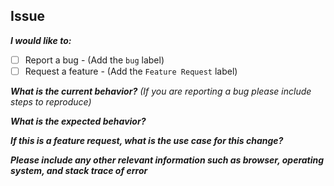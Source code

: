 ## Issue

_**I would like to:**_
- [ ] Report a bug - (Add the `bug` label)
- [ ] Request a feature - (Add the `Feature Request` label)

_**What is the current behavior?** (If you are reporting a bug please include steps to reproduce)_


_**What is the expected behavior?**_


_**If this is a feature request, what is the use case for this change?**_


_**Please include any other relevant information such as browser, operating system, and stack trace of error**_
